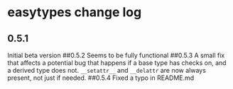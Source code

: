# easytypes change log

## 0.5.1
Initial beta version
##0.5.2
Seems to be fully functional
##0.5.3
A small fix that affects a potential bug that happens if a base type has checks on, and a derived type does not. `__setattr__` and `__delattr` are now always present, not just if needed.
##0.5.4
Fixed a typo in README.md

